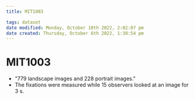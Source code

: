 ```yaml
---
title: MIT1003

tags: dataset 
date modified: Monday, October 10th 2022, 2:02:07 pm
date created: Thursday, October 6th 2022, 1:38:54 pm
---
```


# MIT1003
- "779 landscape images and 228 portrait images."
- The fixations were measured while 15 observers looked at an image for 3 s.

